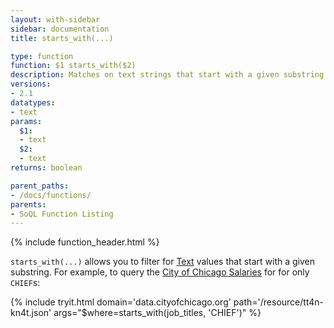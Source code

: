 ```yaml
---
layout: with-sidebar
sidebar: documentation
title: starts_with(...)

type: function
function: $1 starts_with($2)
description: Matches on text strings that start with a given substring
versions:
- 2.1
datatypes:
- text 
params:
  $1:
  - text
  $2:
  - text
returns: boolean

parent_paths: 
- /docs/functions/
parents: 
- SoQL Function Listing 
---
```


{% include function_header.html %}

`starts_with(...)` allows you to filter for [Text](/docs/datatypes/text.html) values that start with a given substring. For example, to query the [City of Chicago Salaries](https://data.cityofchicago.org/d/tt4n-kn4t?) for for only `CHIEF`s:

{% include tryit.html domain='data.cityofchicago.org' path='/resource/tt4n-kn4t.json' args="$where=starts_with(job_titles, 'CHIEF')" %}

